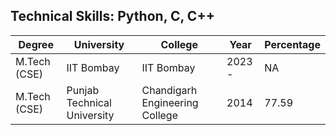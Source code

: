 ## Technical Skills: Python,  C, C++

| Degree | University | College | Year | Percentage |
|--------|------------|---------|------|------------|
| M.Tech (CSE) | IIT Bombay | IIT Bombay| 2023 - | NA      |
| M.Tech (CSE) | Punjab Technical University | Chandigarh Engineering College | 2014 | 77.59      |
